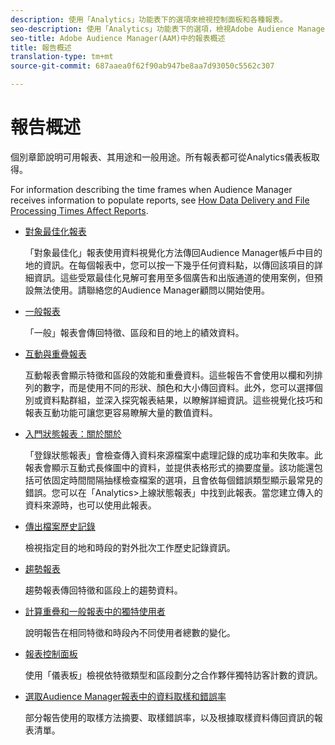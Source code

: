 ```yaml
---
description: 使用「Analytics」功能表下的選項來檢視控制面板和各種報表。
seo-description: 使用「Analytics」功能表下的選項，檢視Adobe Audience Manager(AAM)中的控制面板和各種報表。
seo-title: Adobe Audience Manager(AAM)中的報表概述
title: 報告概述
translation-type: tm+mt
source-git-commit: 687aaea0f62f90ab947be8aa7d93050c5562c307

---
```



# 報告概述

個別章節說明可用報表、其用途和一般用途。所有報表都可從Analytics儀表板取得。

For information describing the time frames when Audience Manager receives information to populate reports, see [How Data Delivery and File Processing Times Affect Reports](/help/using/reference/reporting-file-transfer-timeframe.md).

* [對象最佳化報表](/help/using/reporting/audience-optimization-reports/audience-optimization-reports.md)

   「對象最佳化」報表使用資料視覺化方法傳回Audience Manager帳戶中目的地的資訊。在每個報表中，您可以按一下幾乎任何資料點，以傳回該項目的詳細資訊。這些受眾最佳化見解可套用至多個廣告和出版通道的使用案例，但預設無法使用。請聯絡您的Audience Manager顧問以開始使用。

* [一般報表](/help/using/reporting/general-reports.md)

   「一般」報表會傳回特徵、區段和目的地上的績效資料。

* [互動與重疊報表](/help/using/reporting/dynamic-reports/dynamic-reports.md)

   互動報表會顯示特徵和區段的效能和重疊資料。這些報告不會使用以欄和列排列的數字，而是使用不同的形狀、顏色和大小傳回資料。此外，您可以選擇個別或資料點群組，並深入探究報表結果，以瞭解詳細資訊。這些視覺化技巧和報表互動功能可讓您更容易瞭解大量的數值資料。

* [入門狀態報表：關於關於](/help/using/reporting/onboarding-status-report.md)

   「登錄狀態報表」會檢查傳入資料來源檔案中處理記錄的成功率和失敗率。此報表會顯示互動式長條圖中的資料，並提供表格形式的摘要度量。該功能還包括可依固定時間間隔抽樣檢查檔案的選項，且會依每個錯誤類型顯示最常見的錯誤。您可以在「Analytics&gt;上線狀態報表」中找到此報表。當您建立傳入的資料來源時，也可以使用此報表。

* [傳出檔案歷史記錄](/help/using/reporting/outbound-history-report.md)

   檢視指定目的地和時段的對外批次工作歷史記錄資訊。

* [趨勢報表](/help/using/reporting/trend-reports.md)

   趨勢報表傳回特徵和區段上的趨勢資料。

* [計算重疊和一般報表中的獨特使用者](/help/using/reporting/unique-user-counts.md)

   說明報告在相同特徵和時段內不同使用者總數的變化。

* [報表控制面板](/help/using/reporting/trend-reports.md)

   使用「儀表板」檢視依特徵類型和區段劃分之合作夥伴獨特訪客計數的資訊。

* [選取Audience Manager報表中的資料取樣和錯誤率](/help/using/reporting/report-sampling.md)

   部分報告使用的取樣方法摘要、取樣錯誤率，以及根據取樣資料傳回資訊的報表清單。


